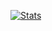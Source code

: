 [![Stats](https://github-readme-stats.vercel.app/api?username=jwmke&show_icons=true&theme=dark)](https://github.com/anuraghazra/github-readme-stats)

